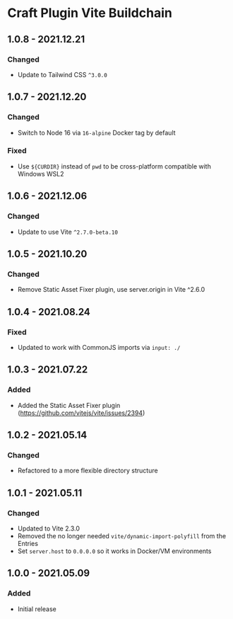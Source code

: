 # Craft Plugin Vite Buildchain

## 1.0.8 - 2021.12.21
### Changed
* Update to Tailwind CSS `^3.0.0`

## 1.0.7 - 2021.12.20
### Changed
* Switch to Node 16 via `16-alpine` Docker tag by default

### Fixed
* Use `${CURDIR}` instead of `pwd` to be cross-platform compatible with Windows WSL2

## 1.0.6 - 2021.12.06
### Changed
* Update to use Vite `^2.7.0-beta.10`

## 1.0.5 - 2021.10.20
### Changed
* Remove Static Asset Fixer plugin, use server.origin in Vite ^2.6.0

## 1.0.4 - 2021.08.24
### Fixed
* Updated to work with CommonJS imports via `input: ./`

## 1.0.3 - 2021.07.22
### Added
* Added the Static Asset Fixer plugin (https://github.com/vitejs/vite/issues/2394)

## 1.0.2 - 2021.05.14
### Changed
* Refactored to a more flexible directory structure

## 1.0.1 - 2021.05.11
### Changed
* Updated to Vite 2.3.0
* Removed the no longer needed `vite/dynamic-import-polyfill` from the Entries
* Set `server.host` to `0.0.0.0` so it works in Docker/VM environments

## 1.0.0 - 2021.05.09
### Added
* Initial release
